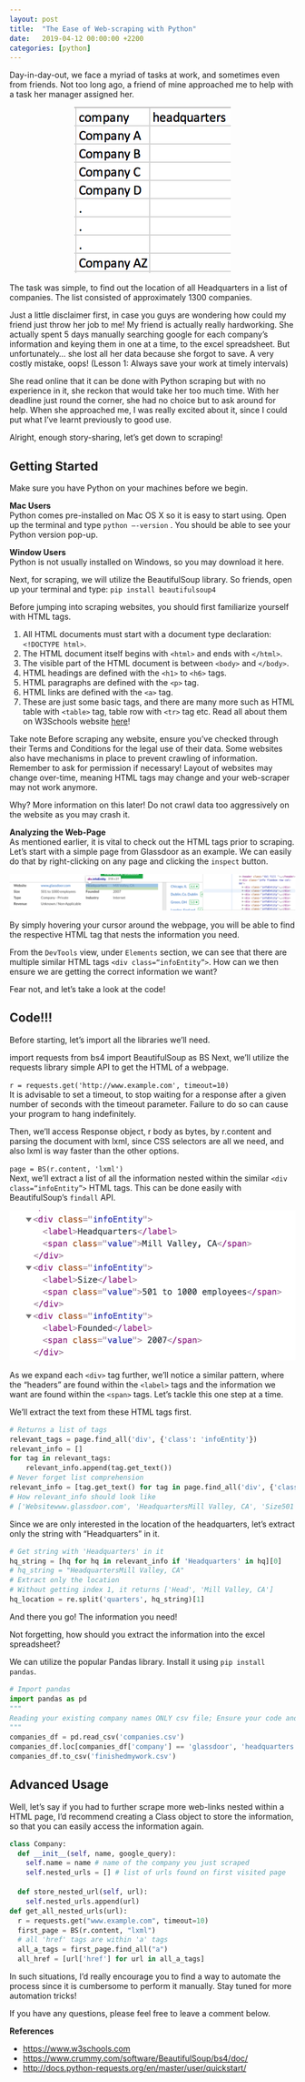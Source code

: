 ```yaml
---
layout: post
title:  "The Ease of Web-scraping with Python"
date:   2019-04-12 00:00:00 +2200
categories: [python]
---
```

Day-in-day-out, we face a myriad of tasks at work, and sometimes even from friends. Not too long ago, a friend of mine approached me to help with a task her manager assigned her.

<p align="center">
<img src="https://raw.githubusercontent.com/terryyylim/terryyylim.github.io/master/static/img/_posts/post1_image1.png" alt="Screenshot broadcast" style="max-width:100%;">
</p>

The task was simple, to find out the location of all Headquarters in a list of companies. The list consisted of approximately 1300 companies.

Just a little disclaimer first, in case you guys are wondering how could my friend just throw her job to me! My friend is actually really hardworking. She actually spent 5 days manually searching google for each company’s information and keying them in one at a time, to the excel spreadsheet. But unfortunately… she lost all her data because she forgot to save. A very costly mistake, oops! (Lesson 1: Always save your work at timely intervals)

She read online that it can be done with Python scraping but with no experience in it, she reckon that would take her too much time. With her deadline just round the corner, she had no choice but to ask around for help. When she approached me, I was really excited about it, since I could put what I’ve learnt previously to good use.

Alright, enough story-sharing, let’s get down to scraping!

## Getting Started
Make sure you have Python on your machines before we begin.

**Mac Users**  
Python comes pre-installed on Mac OS X so it is easy to start using. Open up the terminal and type `python —-version` . You should be able to see your Python version pop-up.

**Window Users**  
Python is not usually installed on Windows, so you may download it here.

Next, for scraping, we will utilize the BeautifulSoup library.
So friends, open up your terminal and type:
`pip install beautifulsoup4`

Before jumping into scraping websites, you should first familiarize yourself with HTML tags.

1. All HTML documents must start with a document type declaration: `<!DOCTYPE html>`.
2. The HTML document itself begins with `<html>` and ends with `</html>`.
3. The visible part of the HTML document is between `<body>` and `</body>`.
4. HTML headings are defined with the `<h1>` to `<h6>` tags.
5. HTML paragraphs are defined with the `<p>` tag.
6. HTML links are defined with the `<a>` tag.
7. These are just some basic tags, and there are many more such as HTML table with `<table>` tag, table row with `<tr>` tag etc. Read all about them on W3Schools website [here](https://www.w3schools.com/HTML/)!

Take note
Before scraping any website, ensure you’ve checked through their Terms and Conditions for the legal use of their data. Some websites also have mechanisms in place to prevent crawling of information. Remember to ask for permission if necessary!
Layout of websites may change over-time, meaning HTML tags may change and your web-scraper may not work anymore. 

Why? More information on this later!
Do not crawl data too aggressively on the website as you may crash it.

**Analyzing the Web-Page**  
As mentioned earlier, it is vital to check out the HTML tags prior to scraping. Let’s start with a simple page from Glassdoor as an example. We can easily do that by right-clicking on any page and clicking the `inspect` button.

<p align="center">
<img src="https://raw.githubusercontent.com/terryyylim/terryyylim.github.io/master/static/img/_posts/post1_image2.png" alt="Screenshot broadcast" style="max-width:100%;">
</p>

By simply hovering your cursor around the webpage, you will be able to find the respective HTML tag that nests the information you need.

From the `DevTools` view, under `Elements` section, we can see that there are multiple similar HTML tags `<div class=“infoEntity”>`. How can we then ensure we are getting the correct information we want?

Fear not, and let’s take a look at the code!

## Code!!!
Before starting, let’s import all the libraries we’ll need.

import requests
from bs4 import BeautifulSoup as BS
Next, we’ll utilize the requests library simple API to get the HTML of a webpage.

`r = requests.get('http://www.example.com', timeout=10)`  
It is advisable to set a timeout, to stop waiting for a response after a given number of seconds with the timeout parameter. Failure to do so can cause your program to hang indefinitely.

Then, we’ll access Response object, r body as bytes, by r.content and parsing the document with lxml, since CSS selectors are all we need, and also lxml is way faster than the other options.

`page = BS(r.content, 'lxml')`  
Next, we’ll extract a list of all the information nested within the similar `<div class=“infoEntity”>` HTML tags. This can be done easily with BeautifulSoup’s `findall` API.

<p align="center">
<img src="https://raw.githubusercontent.com/terryyylim/terryyylim.github.io/master/static/img/_posts/post1_image3.png" alt="Screenshot broadcast" style="max-width:100%;">
</p>

As we expand each `<div>` tag further, we’ll notice a similar pattern, where the “headers” are found within the `<label>` tags and the information we want are found within the `<span>` tags. Let’s tackle this one step at a time.

We’ll extract the text from these HTML tags first.

```python
# Returns a list of tags
relevant_tags = page.find_all('div', {'class': 'infoEntity'})
relevant_info = []
for tag in relevant_tags:
    relevant_info.append(tag.get_text())
# Never forget list comprehension
relevant_info = [tag.get_text() for tag in page.find_all('div', {'class': 'infoEntity'})]
# How relevant_info should look like
# ['Websitewww.glassdoor.com', 'HeadquartersMill Valley, CA', 'Size501 to 1000 employees', 'Founded 2007', ...etc]
```
Since we are only interested in the location of the headquarters, let’s extract only the string with “Headquarters” in it.

```python
# Get string with 'Headquarters' in it
hq_string = [hq for hq in relevant_info if 'Headquarters' in hq][0]
# hq_string = "HeadquartersMill Valley, CA"
# Extract only the location
# Without getting index 1, it returns ['Head', 'Mill Valley, CA']
hq_location = re.split('quarters', hq_string)[1]
```
And there you go! The information you need!

Not forgetting, how should you extract the information into the excel spreadsheet?

We can utilize the popular Pandas library. Install it using `pip install pandas`.

```python
# Import pandas
import pandas as pd
"""
Reading your existing company names ONLY csv file; Ensure your code and csv file is in the same directory if you're using the code format below
"""
companies_df = pd.read_csv('companies.csv')
companies_df.loc[companies_df['company'] == 'glassdoor', 'headquarters'] = hq_location
companies_df.to_csv('finishedmywork.csv')
```

## Advanced Usage
Well, let’s say if you had to further scrape more web-links nested within a HTML page, I’d recommend creating a Class object to store the information, so that you can easily access the information again.

```python
class Company:
  def __init__(self, name, google_query):
    self.name = name # name of the company you just scraped
    self.nested_urls = [] # list of urls found on first visited page
      
  def store_nested_url(self, url):
    self.nested_urls.append(url)
def get_all_nested_urls(url):
  r = requests.get("www.example.com", timeout=10)
  first_page = BS(r.content, "lxml")
  # all 'href' tags are within 'a' tags
  all_a_tags = first_page.find_all("a")
  all_href = [url['href'] for url in all_a_tags]
```
In such situations, I’d really encourage you to find a way to automate the process since it is cumbersome to perform it manually. Stay tuned for more automation tricks!

If you have any questions, please feel free to leave a comment below.

**References**  
- https://www.w3schools.com
- https://www.crummy.com/software/BeautifulSoup/bs4/doc/
- http://docs.python-requests.org/en/master/user/quickstart/